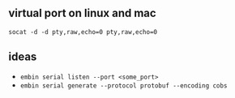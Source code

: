 ## virtual port on linux and mac
`socat -d -d pty,raw,echo=0 pty,raw,echo=0`


## ideas
- `embin serial listen --port <some_port>`
- `embin serial generate --protocol protobuf --encoding cobs`
